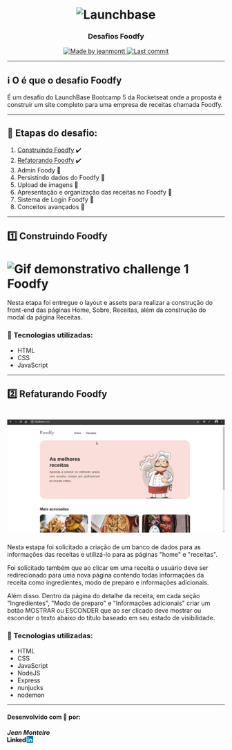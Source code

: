 <h1 align="center">
    <img alt="Launchbase" src="https://storage.googleapis.com/golden-wind/bootcamp-launchbase/logo.png" width="400px" />
</h1>

<h3 align="center">
  Desafios Foodfy
</h3>

<p align="center">

  <a href="https://github.com/jeanmontt">
    <img alt="Made by jeanmontt" src="https://img.shields.io/badge/made%20by-jeanmontt-blue">
  </a>

  <a href="https://github.com/jeanmontt/foodfy/commits/master" >
    <img alt="Last commit" src="https://img.shields.io/github/last-commit/jeanmontt/foodfy">
  </a>

</p>

---

## ℹ️ O é que o desafio Foodfy

É um desafio do LaunchBase Bootcamp 5 da Rocketseat onde a proposta é construir um site completo para uma empresa de receitas chamada Foodfy.

---

## 📑️ Etapas do desafio:

1. [Construindo Foodfy](https://github.com/jeanmontt/foodfy/tree/master/%23README-construindo-foodfy) ✔️
2. [Refatorando Foodfy](https://github.com/jeanmontt/foodfy/tree/master/%2302_README-refaturando-foodfy) ✔️
3. Admin Foody 🚧️
4. Persistindo dados do Foodfy 🚧️
5. Upload de imagens 🚧️
6. Apresentação e organização das receitas no Foodfy 🚧️
7. Sistema de Login Foodfy 🚧️
8. Conceitos avançados 🚧️

---

## 1️⃣️ Construindo Foodfy

<h1>
<img src="public/assets/foodfy1.gif" alt="Gif demonstrativo challenge 1 Foodfy">
</h1>

Nesta etapa foi entregue o layout e assets para realizar a construção do front-end das páginas Home, Sobre, Receitas, além da construção do modal da página Receitas.

### 🚀️ Tecnologias utilizadas:

- HTML
- CSS
- JavaScript

---

## 2️⃣️ Refaturando Foodfy

<h1>
<img src="public/assets/foodfy2.gif" alt="Gif demonstrativo challenge 2 Foodfy">
</h1>

Nesta estapa foi solicitado a criação de um banco de dados para as informações das receitas e utilizá-lo para as páginas "home" e "receitas".

Foi solicitado também que ao clicar em uma receita o usuário deve ser redirecionado para uma nova página contendo todas informações da receita como ingredientes, modo de preparo e informações adicionais.

Além disso. Dentro da página do detalhe da receita, em cada seção "Ingredientes", "Modo de preparo" e "Informações adicionais" criar um botão MOSTRAR ou ESCONDER que ao ser clicado deve mostrar ou esconder o texto abaixo do título baseado em seu estado de visibilidade.

### 🚀️ Tecnologias utilizadas:

- HTML
- CSS
- JavaScript
- NodeJS
- Express
- nunjucks
- nodemon

---

#### Desenvolvido com 💙️ por:

***Jean Monteiro*** 
<br/> 
<a href="https://www.linkedin.com/in/jeanmont/">
<img src="https://raw.githubusercontent.com/jeanmontt/NLW-1.0/master/public/assets/linkedin.png">
</a>